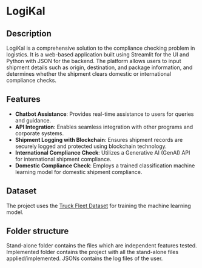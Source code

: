 # LogiKal

## Description
LogiKal is a comprehensive solution to the compliance checking problem in logistics. It is a web-based application built using Streamlit for the UI and Python with JSON for the backend. The platform allows users to input shipment details such as origin, destination, and package information, and determines whether the shipment clears domestic or international compliance checks. 

## Features
- **Chatbot Assistance**: Provides real-time assistance to users for queries and guidance.
- **API Integration**: Enables seamless integration with other programs and corporate systems.
- **Shipment Logging with Blockchain**: Ensures shipment records are securely logged and protected using blockchain technology.
- **International Compliance Check**: Utilizes a Generative AI (GenAI) API for international shipment compliance.
- **Domestic Compliance Check**: Employs a trained classification machine learning model for domestic shipment compliance.

## Dataset
The project uses the [Truck Fleet Dataset](https://www.kaggle.com/code/saloni0511/truck-fleet-dataset) for training the machine learning model.

## Folder structure
Stand-alone folder contains the files which are independent features tested.
Implemented folder contains the project with all the stand-alone files applied/implemented.
JSONs contains the log files of the user.
